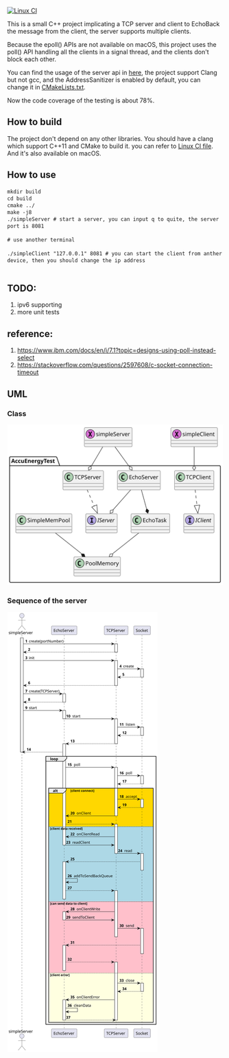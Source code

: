 [![Linux CI](https://github.com/pingkai/ccuenergyTest/actions/workflows/Linux.yml/badge.svg)](https://github.com/pingkai/ccuenergyTest/actions/workflows/Linux.yml)

This is a small C++ project implicating a TCP server and client to EchoBack the message from the client,
the server supports multiple clients.

Because the epoll() APIs are not available on macOS, this project uses the poll() API handling all the clients
in a signal thread, and the clients don't block each other.

You can find the usage of the server api in [here](src/IServer.h), the project support Clang but not gcc, and the AddressSanitizer
is enabled by default, you can change it in [CMakeLists.txt](CMakeLists.txt).

Now the code coverage of the testing is about 78%.

## How to build
The project don't depend on any other libraries. You should have a clang which support C++11 and CMake to build it.
you can refer to [Linux CI file](.github/workflows/Linux.yml). And it's also available on macOS.


## How to use

```shell
mkdir build
cd build
cmake ../
make -j8
./simpleServer # start a server, you can input q to quite, the server port is 8081

# use another terminal

./simpleClient "127.0.0.1" 8081 # you can start the client from anther device, then you should change the ip address


```


## TODO:

1. ipv6 supporting
2. more unit tests

## reference:

1. https://www.ibm.com/docs/en/i/7.1?topic=designs-using-poll-instead-select
2. https://stackoverflow.com/questions/2597608/c-socket-connection-timeout

## UML

### Class

![](Class.svg)

<!--

```
@startuml Class
'https://plantuml.com/class-diagram

namespace AccuEnergyTest {
interface IServer
interface IClient

IServer <|.up. TCPServer
IClient <|.up. TCPClient

EchoServer --o IServer
EchoServer --* EchoTask

SimpleMemPool --*PoolMemory

EchoTask --o PoolMemory
}

simpleServer --o EchoServer
simpleServer --o TCPServer
simpleClient --o TCPClient
simpleServer << (X,orchid)>>
simpleClient << (X,orchid)>>

@enduml
```
-->

### Sequence of the server

![](SeverSequence.svg)
